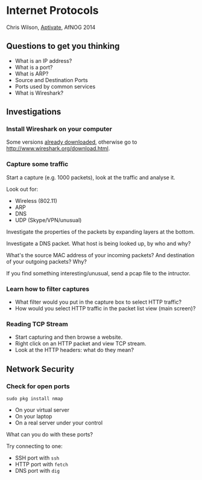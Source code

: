 # Internet Protocols

Chris Wilson, [Aptivate](http://www.aptivate.org/), AfNOG 2014

## Questions to get you thinking

* What is an IP address?
* What is a port?
* What is ARP?
* Source and Destination Ports
* Ports used by common services
* What is Wireshark?

## Investigations

### Install Wireshark on your computer

Some versions [already downloaded](http://mini1.sse.ws.afnog.org/~inst/wireshark/),
otherwise go to http://www.wireshark.org/download.html.

### Capture some traffic

Start a capture (e.g. 1000 packets), look at the traffic and analyse it.

Look out for:

* Wireless (802.11)
* ARP
* DNS
* UDP (Skype/VPN/unusual)

Investigate the properties of the packets by expanding layers at the bottom.

Investigate a DNS packet. What host is being looked up, by who and why?

What's the source MAC address of your incoming packets? And destination of
	your outgoing packets? Why?

If you find something interesting/unusual, send a pcap file to the intructor.

### Learn how to filter captures

* What filter would you put in the capture box to select HTTP traffic?
* How would you select HTTP traffic in the packet list view (main screen)?

### Reading TCP Stream

* Start capturing and then browse a website.
* Right click on an HTTP packet and view TCP stream.
* Look at the HTTP headers: what do they mean?

## Network Security

### Check for open ports

```
sudo pkg install nmap
```

* On your virtual server
* On your laptop
* On a real server under your control

What can you do with these ports?

Try connecting to one:

* SSH port with `ssh`
* HTTP port with `fetch`
* DNS port with `dig`

